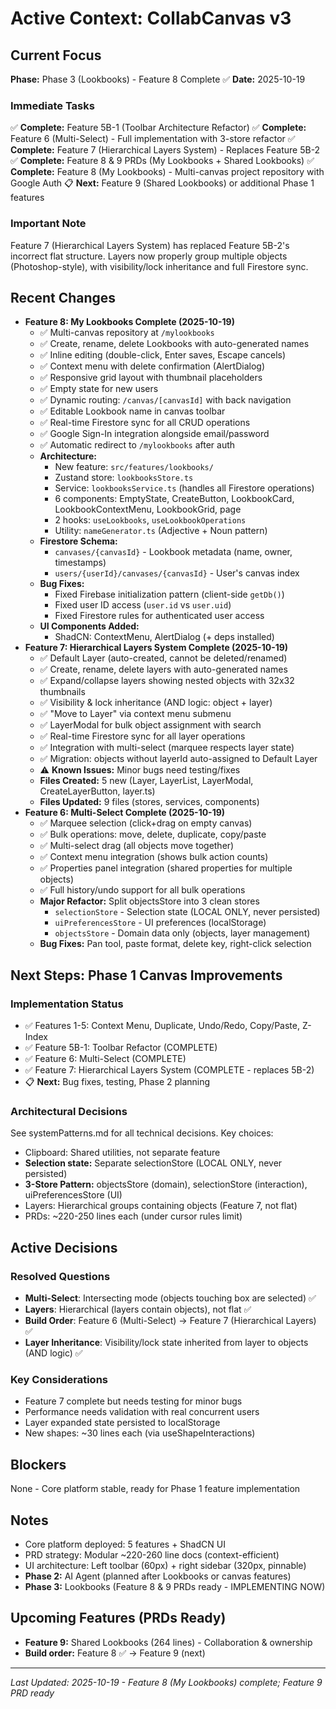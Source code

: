 # Active Context: CollabCanvas v3

## Current Focus
**Phase:** Phase 3 (Lookbooks) - Feature 8 Complete ✅
**Date:** 2025-10-19

### Immediate Tasks

✅ **Complete:** Feature 5B-1 (Toolbar Architecture Refactor)
✅ **Complete:** Feature 6 (Multi-Select) - Full implementation with 3-store refactor
✅ **Complete:** Feature 7 (Hierarchical Layers System) - Replaces Feature 5B-2
✅ **Complete:** Feature 8 & 9 PRDs (My Lookbooks + Shared Lookbooks)
✅ **Complete:** Feature 8 (My Lookbooks) - Multi-canvas project repository with Google Auth
📋 **Next:** Feature 9 (Shared Lookbooks) or additional Phase 1 features

### Important Note
Feature 7 (Hierarchical Layers System) has replaced Feature 5B-2's incorrect flat structure. Layers now properly group multiple objects (Photoshop-style), with visibility/lock inheritance and full Firestore sync.

## Recent Changes
- **Feature 8: My Lookbooks Complete (2025-10-19)**
  - ✅ Multi-canvas repository at `/mylookbooks`
  - ✅ Create, rename, delete Lookbooks with auto-generated names
  - ✅ Inline editing (double-click, Enter saves, Escape cancels)
  - ✅ Context menu with delete confirmation (AlertDialog)
  - ✅ Responsive grid layout with thumbnail placeholders
  - ✅ Empty state for new users
  - ✅ Dynamic routing: `/canvas/[canvasId]` with back navigation
  - ✅ Editable Lookbook name in canvas toolbar
  - ✅ Real-time Firestore sync for all CRUD operations
  - ✅ Google Sign-In integration alongside email/password
  - ✅ Automatic redirect to `/mylookbooks` after auth
  - **Architecture:**
    - New feature: `src/features/lookbooks/`
    - Zustand store: `lookbooksStore.ts`
    - Service: `lookbooksService.ts` (handles all Firestore operations)
    - 6 components: EmptyState, CreateButton, LookbookCard, LookbookContextMenu, LookbookGrid, page
    - 2 hooks: `useLookbooks`, `useLookbookOperations`
    - Utility: `nameGenerator.ts` (Adjective + Noun pattern)
  - **Firestore Schema:**
    - `canvases/{canvasId}` - Lookbook metadata (name, owner, timestamps)
    - `users/{userId}/canvases/{canvasId}` - User's canvas index
  - **Bug Fixes:**
    - Fixed Firebase initialization pattern (client-side `getDb()`)
    - Fixed user ID access (`user.id` vs `user.uid`)
    - Fixed Firestore rules for authenticated user access
  - **UI Components Added:**
    - ShadCN: ContextMenu, AlertDialog (+ deps installed)
- **Feature 7: Hierarchical Layers System Complete (2025-10-19)**
  - ✅ Default Layer (auto-created, cannot be deleted/renamed)
  - ✅ Create, rename, delete layers with auto-generated names
  - ✅ Expand/collapse layers showing nested objects with 32x32 thumbnails
  - ✅ Visibility & lock inheritance (AND logic: object + layer)
  - ✅ "Move to Layer" via context menu submenu
  - ✅ LayerModal for bulk object assignment with search
  - ✅ Real-time Firestore sync for all layer operations
  - ✅ Integration with multi-select (marquee respects layer state)
  - ✅ Migration: objects without layerId auto-assigned to Default Layer
  - ⚠️ **Known Issues:** Minor bugs need testing/fixes
  - **Files Created:** 5 new (Layer, LayerList, LayerModal, CreateLayerButton, layer.ts)
  - **Files Updated:** 9 files (stores, services, components)
- **Feature 6: Multi-Select Complete (2025-10-19)**
  - ✅ Marquee selection (click+drag on empty canvas)
  - ✅ Bulk operations: move, delete, duplicate, copy/paste
  - ✅ Multi-select drag (all objects move together)
  - ✅ Context menu integration (shows bulk action counts)
  - ✅ Properties panel integration (shared properties for multiple objects)
  - ✅ Full history/undo support for all bulk operations
  - **Major Refactor:** Split objectsStore into 3 clean stores
    - `selectionStore` - Selection state (LOCAL ONLY, never persisted)
    - `uiPreferencesStore` - UI preferences (localStorage)
    - `objectsStore` - Domain data only (objects, layer management)
  - **Bug Fixes:** Pan tool, paste format, delete key, right-click selection



## Next Steps: Phase 1 Canvas Improvements

### Implementation Status
- ✅ Features 1-5: Context Menu, Duplicate, Undo/Redo, Copy/Paste, Z-Index
- ✅ Feature 5B-1: Toolbar Refactor (COMPLETE)
- ✅ Feature 6: Multi-Select (COMPLETE)
- ✅ Feature 7: Hierarchical Layers System (COMPLETE - replaces 5B-2)
- 📋 **Next:** Bug fixes, testing, Phase 2 planning

### Architectural Decisions
See systemPatterns.md for all technical decisions. Key choices:
- Clipboard: Shared utilities, not separate feature
- **Selection state:** Separate selectionStore (LOCAL ONLY, never persisted)
- **3-Store Pattern:** objectsStore (domain), selectionStore (interaction), uiPreferencesStore (UI)
- Layers: Hierarchical groups containing objects (Feature 7, not flat)
- PRDs: ~220-250 lines each (under cursor rules limit)

## Active Decisions

### Resolved Questions
- **Multi-Select**: Intersecting mode (objects touching box are selected) ✅
- **Layers**: Hierarchical (layers contain objects), not flat ✅
- **Build Order**: Feature 6 (Multi-Select) → Feature 7 (Hierarchical Layers) ✅
- **Layer Inheritance**: Visibility/lock state inherited from layer to objects (AND logic) ✅

### Key Considerations
- Feature 7 complete but needs testing for minor bugs
- Performance needs validation with real concurrent users
- Layer expanded state persisted to localStorage
- New shapes: ~30 lines each (via useShapeInteractions)

## Blockers
None - Core platform stable, ready for Phase 1 feature implementation

## Notes
- Core platform deployed: 5 features + ShadCN UI
- PRD strategy: Modular ~220-260 line docs (context-efficient)
- UI architecture: Left toolbar (60px) + right sidebar (320px, pinnable)
- **Phase 2:** AI Agent (planned after Lookbooks or canvas features)
- **Phase 3:** Lookbooks (Feature 8 & 9 PRDs ready - IMPLEMENTING NOW)

## Upcoming Features (PRDs Ready)
- **Feature 9:** Shared Lookbooks (264 lines) - Collaboration & ownership
- **Build order:** Feature 8 ✅ → Feature 9 (next)

---
*Last Updated: 2025-10-19 - Feature 8 (My Lookbooks) complete; Feature 9 PRD ready*


